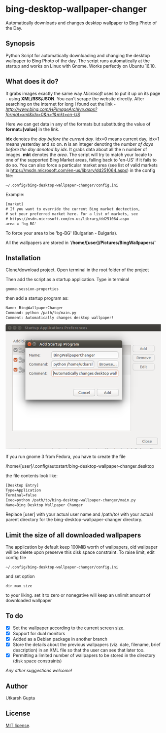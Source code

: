 # bing-desktop-wallpaper-changer
Automatically downloads and changes desktop wallpaper to Bing Photo of the Day.

## Synopsis
Python Script for automatically downloading and changing the desktop wallpaper to Bing Photo of the day. The script runs automatically at the startup and works on Linux with Gnome. Works perfectly on Ubuntu 16.10.

## What does it do?
It grabs images exactly the same way *Microsoft* uses to put it up on its page - using **XML/RSS/JSON**. You can't scrape the website directly. After searching on the internet for long I found out the link - *http://www.bing.com/HPImageArchive.aspx?format=xml&idx=0&n=1&mkt=en-US*

Here we can get data in any of the formats but substituting the value of **format=[value]** in the link.

**idx** denotes the *day before the current day*. idx=0 means current day, idx=1 means yesterday and so on.
**n** is an integer denoting the *number of days before the day denoted by idx*. It grabs data about all the n number of images.
**mkt** denotes the *area*. The script will try to match your locale to one of the supported Bing Market areas, falling back to 'en-US' if it fails to do so. You can also force a particular market area (see list of valid markets in https://msdn.microsoft.com/en-us/library/dd251064.aspx) in the config file:

```
~/.config/bing-desktop-wallpaper-changer/config.ini
```

Example:

```
[market]
# If you want to override the current Bing market dectection,
# set your preferred market here. For a list of markets, see
# https://msdn.microsoft.com/en-us/library/dd251064.aspx
area = 'bg-BG'
```

To force your area to be 'bg-BG' (Bulgarian - Bulgaria).

All the wallpapers are stored in '**/home/[user]/Pictures/BingWallpapers/**'

## Installation
Clone/download project. Open terminal in the root folder of the project

Then add the script as a startup application. Type in terminal

```shell
gnome-session-properties
```

then add a startup program as:
```plaintext
Name: BingWallpaperChanger
Command: python /path/to/main.py
Comment: Automatically changes desktop wallpaper!
```

![gnome-session-properties](startup.png "gnome-session-properties")

If you run gnome 3 from Fedora, you have to create the file

/home/[user]/.config/autostart/bing-desktop-wallpaper-changer.desktop

the file contents look like:


```plaintext
[Desktop Entry]
Type=Application
Terminal=false
Exec=python /path/to/bing-desktop-wallpaper-changer/main.py
Name=Bing Desktop Wallpaper Changer
```

Replace [user] with your actual user name and /path/to/ with your actual
parent directory for the bing-desktop-wallpaper-changer directory.

## Limit the size of all downloaded wallpapers
The application by default keep 100MiB worth of wallpapers, old wallpaper will be delete upon preserve this disk space constraint. To raise limit, edit config file 
```
~/.config/bing-desktop-wallpaper-changer/config.ini
```
and set option 
```
dir_max_size
```
to your liking. set it to zero or nonegative will keep an unlimit amount of downloaded wallpaper


## To do
- [x] Set the wallpaper according to the current screen size.
- [x] Support for dual monitors
- [x] Added as a Debian package in another branch
- [x] Store the details about the previous wallpapers (viz. date, filename, brief description) in an XML file so that the user can see that later too.
- [x] Permitting a limited number of wallpapers to be stored in the directory (disk space constraints)

*Any other suggestions welcome!*

## Author
Utkarsh Gupta

## License
[MIT license](http://opensource.org/licenses/mit-license.php).
